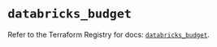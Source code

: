 # `databricks_budget`

Refer to the Terraform Registry for docs: [`databricks_budget`](https://registry.terraform.io/providers/databricks/databricks/1.76.0/docs/resources/budget).
